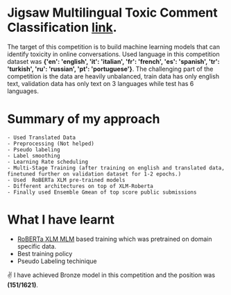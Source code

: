 # Jigsaw Multilingual Toxic Comment Classification [link](https://www.kaggle.com/c/jigsaw-multilingual-toxic-comment-classification/overview).

The target of this competition is to build machine learning models that can identify toxicity in online conversations. Used language in this competition dataset was 
**{'en': 'english', 'it': 'italian', 'fr': 'french', 'es': 'spanish', 'tr': 'turkish', 'ru': 'russian', 'pt': 'portuguese'}**. The challenging part of the competition is the data are heavily unbalanced, train data has only english text, validation data has only text on 3 languages while test has 6 languages.


# Summary of my approach
```
- Used Translated Data
- Preprocessing (Not helped)
- Pseudo labeling
- Label smoothing
- Learning Rate scheduling
- Multi-Stage Training (after training on english and translated data, finetuned further on validation dataset for 1-2 epochs.)
- Used  RoBERTa XLM pre-trained models
- Different architectures on top of XLM-Roberta
- Finally used Ensemble Gmean of top score public submissions
```

# What I have learnt 

- [RoBERTa XLM MLM](https://www.kaggle.com/riblidezso/train-from-mlm-finetuned-xlm-roberta-large) based training which was pretrained on domain specific data.
- Best training policy
- Pseudo Labeling techinique

:v: I have achieved Bronze model in this competition and the position was **(151/1621)**.


